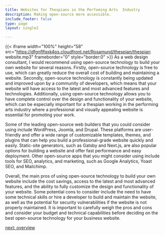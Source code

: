 ```yaml
---
title: Websites for Thespians in the Perfoming Arts  Industry
description: Making open-source more accessible.
include_footer: false
type: page
layout: single2

---
```



{{< iframe width="100%" height="58" src="https://dfgnflfqxk4ps.cloudfront.net/Rosamund/thespian/thespian website.mp3" frameborder="0" style="border:0" >}}
As a web design consultant, I would recommend using open-source technology to build your own website for several reasons. Firstly, open-source technology is free to use, which can greatly reduce the overall cost of building and maintaining a website. Secondly, open-source technology is constantly being updated and improved upon by a community of developers, which means that your website will have access to the latest and most advanced features and technologies. Additionally, using open-source technology allows you to have complete control over the design and functionality of your website, which can be especially important for a thespian working in the performing arts industry where a professional and visually appealing website is essential for promoting your work.

Some of the leading open-source web builders that you could consider using include WordPress, Joomla, and Drupal. These platforms are user-friendly and offer a wide range of customizable templates, themes, and plugins that can help you build a professional-grade website quickly and easily. Static-site generators, such as Gatsby and Next.js, are also popular options for building a website and offer fast performance and easy deployment. Other open-source apps that you might consider using include tools for SEO, analytics, and marketing, such as Google Analytics, Yoast SEO, and Mailchimp.

Overall, the main pros of using open-source technology to build your own website include the cost savings, access to the latest and most advanced features, and the ability to fully customize the design and functionality of your website. Some potential cons to consider include the need to have some technical skills or hire a developer to build and maintain the website, as well as the potential for security vulnerabilities if the website is not properly maintained. It is important to carefully weigh the pros and cons and consider your budget and technical capabilities before deciding on the best open-source technology for your business website.



<a href="https://workdojos.com/thespian/overview">next: overview</a>


